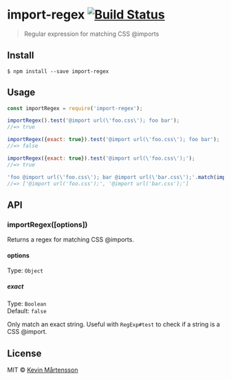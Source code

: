 # import-regex [![Build Status](http://img.shields.io/travis/kevva/import-regex.svg?style=flat)](https://travis-ci.org/kevva/import-regex)

> Regular expression for matching CSS @imports


## Install

```
$ npm install --save import-regex
```


## Usage

```js
const importRegex = require('import-regex');

importRegex().test('@import url(\'foo.css\'); foo bar');
//=> true

importRegex({exact: true}).test('@import url(\'foo.css\'); foo bar');
//=> false

importRegex({exact: true}).test('@import url(\'foo.css\');');
//=> true

'foo @import url(\'foo.css\'); bar @import url(\'bar.css\');'.match(importRegex());
//=> ['@import url('foo.css');', '@import url('bar.css');']
```


## API

### importRegex([options])

Returns a regex for matching CSS @imports.

#### options

Type: `Object`

##### exact

Type: `Boolean`<br>
Default: `false`

Only match an exact string. Useful with `RegExp#test` to check if a string is a CSS @import.


## License

MIT © [Kevin Mårtensson](https://github.com/kevva)
